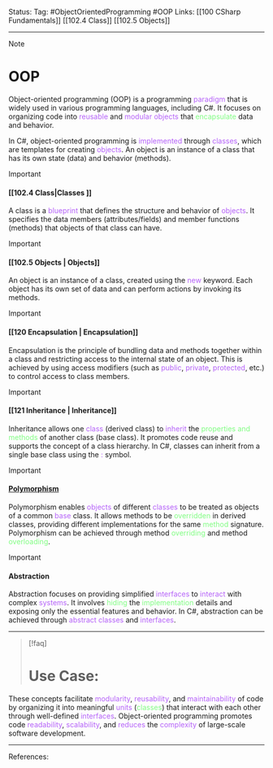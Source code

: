 Status: 
Tag: #ObjectOrientedProgramming #OOP
Links: [[100 CSharp Fundamentals]] [[102.4 Class]] [[102.5 Objects]]

---
> [!note] 
>  # OOP

Object-oriented programming (OOP) is a programming <font style="color:#b562f9">paradigm</font> that is widely used in various programming languages, including C#. It focuses on organizing code into <font style="color:#b562f9">reusable</font> and <font style="color:#b562f9">modular objects</font> that <font style="color:#81fd83">encapsulate</font> data and behavior.

In C#, object-oriented programming is <font style="color:#b562f9">implemented</font> through <font style="color:#b562f9">classes</font>, which are templates for creating <font style="color:#b562f9">objects</font>. An object is an instance of a class that has its own state (data) and behavior (methods).

> [!important] 
> #### [[102.4 Class|Classes ]]

A class is a <font style="color:#b562f9">blueprint</font> that defines the structure and behavior of <font style="color:#b562f9">objects</font>. It specifies the data members (attributes/fields) and member functions (methods) that objects of that class can have.

> [!important] 
> #### [[102.5 Objects | Objects]] 

An object is an instance of a class, created using the <font style="color:#b562f9">new</font> keyword. Each object has its own set of data and can perform actions by invoking its methods.

> [!important] 
> #### [[120 Encapsulation | Encapsulation]]

 Encapsulation is the principle of bundling data and methods together within a class and restricting access to the internal state of an object. This is achieved by using access modifiers (such as <font style="color:#b562f9">public</font>, <font style="color:#b562f9">private</font>, <font style="color:#b562f9">protected</font>, etc.) to control access to class members.

> [!important] 
> #### [[121 Inheritance | Inheritance]]

 Inheritance allows one <font style="color:#b562f9">class</font> (derived class) to <font style="color:#b562f9">inherit</font> the <font style="color:#81fd83">properties</font> <font style="color:#81fd83">and methods</font> of another class (base class). It promotes code reuse and supports the concept of a class hierarchy. In C#, classes can inherit from a single base class using the <font style="color:#b562f9">:</font> symbol.

> [!important] 
> #### [Polymorphism](obsidian://open?vault=Software%20Engineering&file=100%20CSharp%20Fundamentals%2F118%20-%20OOP%2F122%20Polymorphism%2F122%20Polymorphism)

Polymorphism enables <font style="color:#b562f9">objects</font> of different <font style="color:#b562f9">classes</font> to be treated as objects of a common <font style="color:#b562f9">base</font> class. It allows methods to be <font style="color:#81fd83">overridden</font> in derived classes, providing different implementations for the same <font style="color:#81fd83">method</font> signature. Polymorphism can be achieved through method <font style="color:#81fd83">overriding</font> and method <font style="color:#81fd83">overloading</font>.

> [!important] 
> #### Abstraction
> 

Abstraction focuses on providing simplified <font style="color:#b562f9">interfaces</font> to <font style="color:#b562f9">interact</font> with complex <font style="color:#b562f9">systems</font>. It involves <font style="color:#81fd83">hiding</font> the <font style="color:#81fd83">implementation</font> details and exposing only the essential features and behavior. In C#, abstraction can be achieved through <font style="color:#b562f9">abstract classes</font> and <font style="color:#b562f9">interfaces</font>.

--- 

> [!faq] 
>  # Use Case:

These concepts facilitate <font style="color:#b562f9">modularity</font>, <font style="color:#b562f9">reusability</font>, and <font style="color:#b562f9">maintainability</font> of code by organizing it into meaningful <font style="color:#b562f9">units</font> (<font style="color:#81fd83">classes</font>) that interact with each other through well-defined <font style="color:#b562f9">interfaces</font>. Object-oriented programming promotes code <font style="color:#b562f9">readability</font>, <font style="color:#b562f9">scalability</font>, and <font style="color:#b562f9">reduces</font> the <font style="color:#b562f9">complexity</font> of large-scale software development.

---
References: